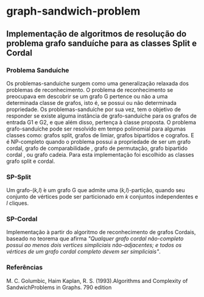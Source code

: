 # graph-sandwich-problem

## Implementação de algoritmos de resolução do problema grafo sanduíche para as classes Split e Cordal

### Problema Sanduíche
Os problemas-sanduíche surgem como uma
generalização relaxada dos problemas de reconhecimento. O problema de reconhecimento
se preocupava em descobrir se um grafo G pertence ou não a uma
determinada classe de grafos, isto é, se possui ou não determinada
propriedade. Os problemas-sanduíche por sua vez, tem o objetivo de responder se existe alguma instância de grafo-sanduíche para os grafos de entrada G1 e G2, e que além disso, 
pertença à classe proposta. O problema grafo-sanduíche pode ser resolvido em tempo polinomial para algumas classes como: grafos split, grafos de limiar, grafos bipartidos e cografos.
E é NP-completo quando o problema possui a propriedade de ser um grafo cordal, grafo de comparabilidade , grafo de permutação, grafo bipartido cordal , ou grafo cadeia.
Para esta implementação foi escolhido as classes grafo split e cordal.


### SP-Split
Um  grafo-(<i>k,l</i>) ́e  um  grafo  G  que  admite  uma  (<i>k,l</i>)-partição,  quando  seu  conjunto  de vértices  pode  ser  particionado  em  <i>k</i>  conjuntos  independentes  e  <i>l</i>  cliques.



### SP-Cordal
Implementação à partir do algoritmo de reconhecimento de grafos Cordais, baseado no teorema que afirma <i>"Qualquer  grafo  cordal  não-completo  possui  ao  menos  dois  vertices  simpliciais não-adjacentes; e todos os vértices de um grafo cordal completo devem ser simpliciais"</i>.  


### Referências
M. C. Golumbic, Haim Kaplan, R. S. (1993).Algorithms and Complexity of SandwichProblems in Graphs. 790 edition


